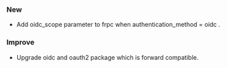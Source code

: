 ### New

* Add oidc_scope parameter to frpc when authentication_method = oidc .


### Improve

* Upgrade oidc and oauth2 package which is forward compatible.
